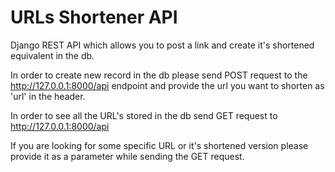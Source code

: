 # URLs Shortener API

Django REST API which allows you to post a link and create it's shortened equivalent in the db.

In order to create new record in the db please send POST request to the http://127.0.0.1:8000/api
endpoint and provide the url you want to shorten as 'url' in the header. 

In order to see all the URL's stored in the db send GET request to http://127.0.0.1:8000/api

If you are looking for some specific URL or it's shortened version please provide it as a parameter
while sending the GET request.  